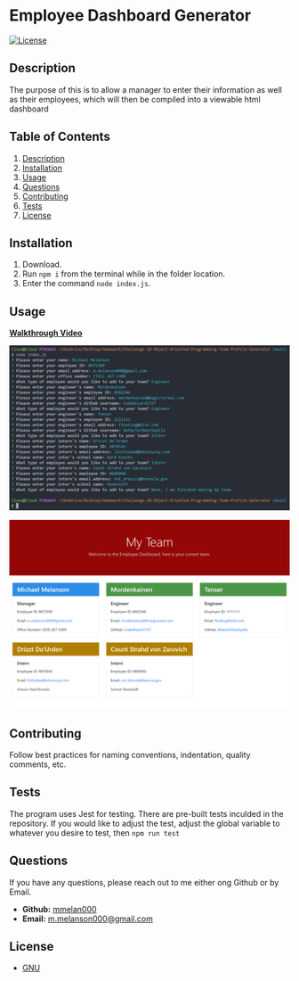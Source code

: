 # Employee Dashboard Generator  
[![License](https://img.shields.io/badge/License-GPLv3-blue.svg)](https://www.gnu.org/licenses/gpl-3.0)  

## Description  

The purpose of this is to allow a manager to enter their information as well as their employees, which will then be compiled into a viewable html dashboard  

## Table of Contents  
1. [Description](#description)  
2. [Installation](#installation)  
3. [Usage](#usage)  
4. [Questions](#questions)  
5. [Contributing](#contributing)  
6. [Tests](#tests)  
7. [License](#license)
## Installation  

1. Download. 
2. Run ```npm i``` from the terminal while in the folder location. 
3. Enter the command ```node index.js```.  

## Usage  

**[Walkthrough Video](placeholder)**

![App Screenshot](./assets/images/SS1.png) 

![App Screenshot](./assets/images/SS2.png) 

## Contributing  

Follow best practices for naming conventions, indentation, quality comments, etc.  

## Tests  

The program uses Jest for testing. There are pre-built tests inculded in the repository. If you would like to adjust the test, adjust the global variable to whatever you desire to test, then ```npm run test```  

## Questions  

If you have any questions, please reach out to me either ong Github or by Email.
  - **Github:** [mmelan000](https://github.com/mmelan000)
  - **Email:** [m.melanson000@gmail.com](mailto:m.melanson000@gmail.com)

## License  

- [GNU](https://www.gnu.org/licenses/gpl-3.0)